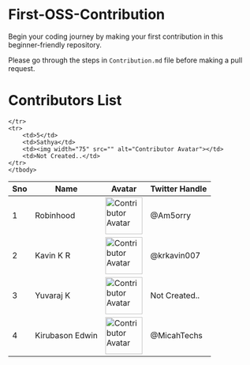 # First-OSS-Contribution
Begin your coding journey by making your first contribution in this beginner-friendly repository.

Please go through the steps in `Contribution.md` file before making a pull request.


# Contributors List

<table>
    <thead>
        <tr>
            <th>Sno</th>
            <th>Name</th>
            <th>Avatar</th>
            <th>Twitter Handle</th>
        </tr>
    </thead>
    <tbody>
    <tr>
        <td>1</td>
        <td>Robinhood</td>
        <td><img width="75" src="https://avatars.githubusercontent.com/u/32297581?v=4" alt="Contributor Avatar"></td>
        <td>@Am5orry</td>
    </tr>
    <tr>
        <td>2</td>
        <td>Kavin K R</td>
        <td><img width="75" src="https://avatars.githubusercontent.com/u/38309082?v=4" alt="Contributor Avatar"></td>
        <td>@krkavin007</td>
    </tr>
    <tr>
        <td>3</td>
        <td>Yuvaraj K</td>
        <td><img width="75" src="https://avatars.githubusercontent.com/u/116803074?v=4" alt="Contributor Avatar"></td>
        <td>Not Created..</td>
    </tr>
    <tr>
        <td>4</td>
        <td>Kirubason Edwin</td>
        <td><img width="75" src="https://avatars.githubusercontent.com/u/59027905?v=4" alt="Contributor Avatar"></td>
        <td>@MicahTechs</td>
        
    </tr>
    <tr>
        <td>5</td>
        <td>Sathya</td>
        <td><img width="75" src="" alt="Contributor Avatar"></td>
        <td>Not Created..</td>
    </tr>
    </tbody>
</table>
